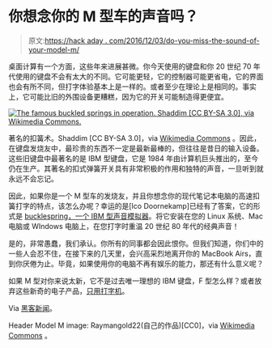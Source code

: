 # 你想念你的 M 型车的声音吗？

> 原文:[https://hack aday . com/2016/12/03/do-you-miss-the-sound-of-your-model-m/](https://hackaday.com/2016/12/03/do-you-miss-the-sound-of-your-model-m/)

桌面计算有一个方面，这些年来进展甚微。你今天使用的键盘和你 20 世纪 70 年代使用的键盘不会有太大的不同。它可能更轻，它的控制器可能更省电，它的界面也会有所不同，但打字体验基本上是一样的。或者至少在理论上是相同的。事实上，它可能比旧的外围设备更糟糕，因为它的开关可能制造得更便宜。

[![The famous buckled springs in operation. Shaddim [CC BY-SA 3.0], via Wikimedia Commons.](../Images/caeddfcb5f7e6ba20053d7a315c61f9e.png)](https://hackaday.com/wp-content/uploads/2016/11/bucklingspring-animation-300ms.gif) 

著名的扣簧术。Shaddim [CC BY-SA 3.0]，via [Wikimedia Commons](https://commons.wikimedia.org/wiki/File:Bucklingspring-animation-300ms.gif) 。因此，在键盘发烧友中，最珍贵的东西不一定是最新最棒的，但往往是昔日的输入设备。这些旧键盘中最著名的是 IBM 型键盘，它是 1984 年由计算机巨头推出的，至今仍在生产。其著名的扣式弹簧开关具有非常积极的作用和独特的声音，一旦听到就永远不会忘记。

因此，如果你是一个 M 型车的发烧友，并且你想念你的现代笔记本电脑的高速扣簧打字的特点，该怎么办呢？幸运的是[Ico Doornekamp]已经有了答案，它的形式是 [bucklespring，一个 IBM 型声音模拟器](https://github.com/zevv/bucklespring/)。将它安装在您的 Linux 系统、Mac 电脑或 WIndows 电脑上，在您打字时重温 20 世纪 80 年代的经典声音！

是的，非常愚蠢，我们承认。你所有的同事都会因此恨你。但我们知道，你们中的一些人会忍不住，在接下来的几天里，会兴高采烈地离开你的 MacBook Airs，直到你厌倦为止。毕竟，如果使用你的电脑不再有娱乐的能力，那还有什么意义呢？

如果 M 型对你来说太新，它不是过去唯一理想的 IBM 键盘，F 型怎么样？或者放弃这些新奇的电子产品，[只用打字机](http://hackaday.com/2015/08/27/turning-a-typewriter-into-a-mechanical-keyboard/)。

Via [黑客新闻](https://news.ycombinator.com/item?id=13040933)。

Header Model M image: Raymangold22(自己的作品)[CC0]，via [Wikimedia Commons](https://commons.wikimedia.org/wiki/File:IBM_Model_M.png) 。